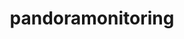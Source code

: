 ---
title: "pandoramonitoring"
layout: cache
categories: [package, develop]
meta: {"compilers": ["gcc@11.4.0"], "num_specs": 24, "num_specs_by_stack": {"hep": 24, "root": 24}, "oss": ["ubuntu22.04"], "platforms": ["linux"], "stacks": ["hep", "root"], "targets": ["x86_64_v3"], "versions": ["3.6.0"]}
spec_details: [{"compiler": "gcc@11.4.0", "hash": "2br3c44svenbrdas7b7437vstep72zg2", "os": "ubuntu22.04", "platform": "linux", "size": "-", "stacks": ["hep", "root"], "target": "x86_64_v3", "variants": ["build_system=cmake", "build_type=Release", "generator=make", "~ipo"], "versions": ["3.6.0"]}, {"compiler": "gcc@11.4.0", "hash": "2ulyyku4xfhi2o6ubt24hls5cya6dnxt", "os": "ubuntu22.04", "platform": "linux", "size": "-", "stacks": ["hep", "root"], "target": "x86_64_v3", "variants": ["build_system=cmake", "build_type=Release", "generator=make", "~ipo"], "versions": ["3.6.0"]}, {"compiler": "gcc@11.4.0", "hash": "3jmhfojiybuqsv5hime6rrmxidghnn26", "os": "ubuntu22.04", "platform": "linux", "size": "-", "stacks": ["hep", "root"], "target": "x86_64_v3", "variants": ["build_system=cmake", "build_type=Release", "generator=make", "~ipo"], "versions": ["3.6.0"]}, {"compiler": "gcc@11.4.0", "hash": "3uhzr6bqkjsgaswxe53hcaxryopjvzn3", "os": "ubuntu22.04", "platform": "linux", "size": "-", "stacks": ["hep", "root"], "target": "x86_64_v3", "variants": ["build_system=cmake", "build_type=Release", "generator=make", "~ipo"], "versions": ["3.6.0"]}, {"compiler": "gcc@11.4.0", "hash": "5qxvznoluenlbrkjjg7zoi4s4vp7kqc4", "os": "ubuntu22.04", "platform": "linux", "size": "-", "stacks": ["hep", "root"], "target": "x86_64_v3", "variants": ["build_system=cmake", "build_type=Release", "generator=make", "~ipo"], "versions": ["3.6.0"]}, {"compiler": "gcc@11.4.0", "hash": "a5gjcgtnkousna5wj7jibzr25nnlbov2", "os": "ubuntu22.04", "platform": "linux", "size": "-", "stacks": ["hep", "root"], "target": "x86_64_v3", "variants": ["build_system=cmake", "build_type=Release", "generator=make", "~ipo"], "versions": ["3.6.0"]}, {"compiler": "gcc@11.4.0", "hash": "byrc7np44y2paybmrb4sig45mlc55cxq", "os": "ubuntu22.04", "platform": "linux", "size": "-", "stacks": ["hep", "root"], "target": "x86_64_v3", "variants": ["build_system=cmake", "build_type=Release", "generator=make", "~ipo"], "versions": ["3.6.0"]}, {"compiler": "gcc@11.4.0", "hash": "cgbp53xzarebnwz6a5znroioohrpknhk", "os": "ubuntu22.04", "platform": "linux", "size": "-", "stacks": ["hep", "root"], "target": "x86_64_v3", "variants": ["build_system=cmake", "build_type=Release", "generator=make", "~ipo"], "versions": ["3.6.0"]}, {"compiler": "gcc@11.4.0", "hash": "cmwq56oavrvu6tpmypy3l6o2hdensncc", "os": "ubuntu22.04", "platform": "linux", "size": "-", "stacks": ["hep", "root"], "target": "x86_64_v3", "variants": ["build_system=cmake", "build_type=Release", "generator=make", "~ipo"], "versions": ["3.6.0"]}, {"compiler": "gcc@11.4.0", "hash": "g5nfbkwwt2gb743ma332bxjcmtarkpws", "os": "ubuntu22.04", "platform": "linux", "size": "-", "stacks": ["hep", "root"], "target": "x86_64_v3", "variants": ["build_system=cmake", "build_type=Release", "generator=make", "~ipo"], "versions": ["3.6.0"]}, {"compiler": "gcc@11.4.0", "hash": "gndrgy4nxu6xiwyisw32cwcekcystayj", "os": "ubuntu22.04", "platform": "linux", "size": "-", "stacks": ["hep", "root"], "target": "x86_64_v3", "variants": ["build_system=cmake", "build_type=Release", "generator=make", "~ipo"], "versions": ["3.6.0"]}, {"compiler": "gcc@11.4.0", "hash": "ibqafl23tyruvkaz6zvumk6vxh6nhpy7", "os": "ubuntu22.04", "platform": "linux", "size": "-", "stacks": ["hep", "root"], "target": "x86_64_v3", "variants": ["build_system=cmake", "build_type=Release", "generator=make", "~ipo"], "versions": ["3.6.0"]}, {"compiler": "gcc@11.4.0", "hash": "mhkhxqkdqx3vnapnfdjabj5ixcbodeta", "os": "ubuntu22.04", "platform": "linux", "size": "-", "stacks": ["hep", "root"], "target": "x86_64_v3", "variants": ["build_system=cmake", "build_type=Release", "generator=make", "~ipo"], "versions": ["3.6.0"]}, {"compiler": "gcc@11.4.0", "hash": "ns4vsqpczgr3qmuqcstc37z2pmx763ax", "os": "ubuntu22.04", "platform": "linux", "size": "-", "stacks": ["hep", "root"], "target": "x86_64_v3", "variants": ["build_system=cmake", "build_type=Release", "generator=make", "~ipo"], "versions": ["3.6.0"]}, {"compiler": "gcc@11.4.0", "hash": "p4uvnaju55adromecrvt5hlaz3pnfpln", "os": "ubuntu22.04", "platform": "linux", "size": "-", "stacks": ["hep", "root"], "target": "x86_64_v3", "variants": ["build_system=cmake", "build_type=Release", "generator=make", "~ipo"], "versions": ["3.6.0"]}, {"compiler": "gcc@11.4.0", "hash": "pklfk6poea7s2spubskni3xxs33c4eno", "os": "ubuntu22.04", "platform": "linux", "size": "-", "stacks": ["hep", "root"], "target": "x86_64_v3", "variants": ["build_system=cmake", "build_type=Release", "generator=make", "~ipo"], "versions": ["3.6.0"]}, {"compiler": "gcc@11.4.0", "hash": "s6wn46qq5uqttbekl44y2ivui3qyrq6x", "os": "ubuntu22.04", "platform": "linux", "size": "-", "stacks": ["hep", "root"], "target": "x86_64_v3", "variants": ["build_system=cmake", "build_type=Release", "generator=make", "~ipo"], "versions": ["3.6.0"]}, {"compiler": "gcc@11.4.0", "hash": "srd46tiwrsqgjthjw5rr6egttqsxaif3", "os": "ubuntu22.04", "platform": "linux", "size": "-", "stacks": ["hep", "root"], "target": "x86_64_v3", "variants": ["build_system=cmake", "build_type=Release", "generator=make", "~ipo"], "versions": ["3.6.0"]}, {"compiler": "gcc@11.4.0", "hash": "tkfxae2qz7a5c75focv6ad5xa6jsso4d", "os": "ubuntu22.04", "platform": "linux", "size": "-", "stacks": ["hep", "root"], "target": "x86_64_v3", "variants": ["build_system=cmake", "build_type=Release", "generator=make", "~ipo"], "versions": ["3.6.0"]}, {"compiler": "gcc@11.4.0", "hash": "vhvvpt2zfptbwpusdbcjensfhx2qlrlu", "os": "ubuntu22.04", "platform": "linux", "size": "-", "stacks": ["hep", "root"], "target": "x86_64_v3", "variants": ["build_system=cmake", "build_type=Release", "generator=make", "~ipo"], "versions": ["3.6.0"]}, {"compiler": "gcc@11.4.0", "hash": "vq6l65abmz5ekunsmt2k6zd3otlxog7a", "os": "ubuntu22.04", "platform": "linux", "size": "-", "stacks": ["hep", "root"], "target": "x86_64_v3", "variants": ["build_system=cmake", "build_type=Release", "generator=make", "~ipo"], "versions": ["3.6.0"]}, {"compiler": "gcc@11.4.0", "hash": "xbcudhqhdle6ay45etst7ucm3jcvtemn", "os": "ubuntu22.04", "platform": "linux", "size": "-", "stacks": ["hep", "root"], "target": "x86_64_v3", "variants": ["build_system=cmake", "build_type=Release", "generator=make", "~ipo"], "versions": ["3.6.0"]}, {"compiler": "gcc@11.4.0", "hash": "ylbf7vqw7d2yrhol6umz5m3ezw2mbzc3", "os": "ubuntu22.04", "platform": "linux", "size": "-", "stacks": ["hep", "root"], "target": "x86_64_v3", "variants": ["build_system=cmake", "build_type=Release", "generator=make", "~ipo"], "versions": ["3.6.0"]}, {"compiler": "gcc@11.4.0", "hash": "z3jytxf6ldv5imwdnyjsaomz7slugsj7", "os": "ubuntu22.04", "platform": "linux", "size": "-", "stacks": ["hep", "root"], "target": "x86_64_v3", "variants": ["build_system=cmake", "build_type=Release", "generator=make", "~ipo"], "versions": ["3.6.0"]}]
---